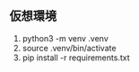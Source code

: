 ## 仮想環境
1. python3 -m venv .venv
2. source .venv/bin/activate   
3. pip install -r requirements.txt      